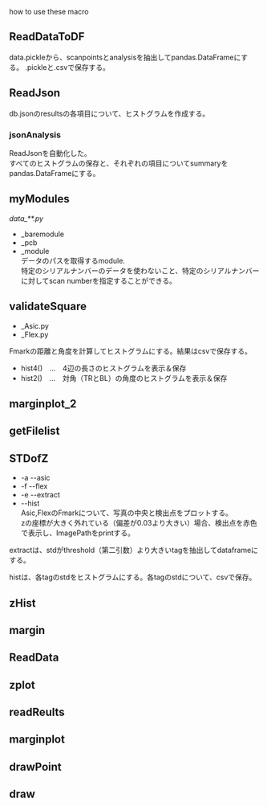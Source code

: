 how to use these macro
## ReadDataToDF
   data.pickleから、scanpointsとanalysisを抽出してpandas.DataFrameにする。
  .pickleと.csvで保存する。
  
## ReadJson
  db.jsonのresultsの各項目について、ヒストグラムを作成する。
  ### jsonAnalysis
  ReadJsonを自動化した。  
  すべてのヒストグラムの保存と、それぞれの項目についてsummaryをpandas.DataFrameにする。

## myModules
*data_**.py*
  + _baremodule
  + _pcb
  + _module  
  データのパスを取得するmodule.  
  特定のシリアルナンバーのデータを使わないこと、特定のシリアルナンバーに対してscan numberを指定することができる。
 
 ## validateSquare
  + _Asic.py
  + _Flex.py

  Fmarkの距離と角度を計算してヒストグラムにする。結果はcsvで保存する。  
  + hist4()　…　4辺の長さのヒストグラムを表示＆保存  
  + hist2()　…　対角（TRとBL）の角度のヒストグラムを表示＆保存
    
## marginplot_2
## getFilelist
## STDofZ
+ -a --asic
+ -f --flex
+ -e --extract
+ --hist  
Asic,FlexのFmarkについて、写真の中央と検出点をプロットする。  
zの座標が大きく外れている（偏差が0.03より大きい）場合、検出点を赤色で表示し、ImagePathをprintする。

extractは、stdがthreshold（第二引数）より大きいtagを抽出してdataframeにする。

histは、各tagのstdをヒストグラムにする。各tagのstdについて、csvで保存。

## zHist
## margin
## ReadData
## zplot
## readReults
## marginplot
## drawPoint
## draw
